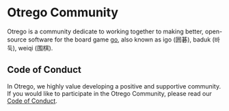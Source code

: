 # Otrego Community

Otrego is a community dedicate to working together to making better,
open-source software for the board game <a
href="https://en.wikipedia.org/wiki/Go_(game)">go</a>, also known as igo
(囲碁), baduk (바둑), weiqi (围棋).

## Code of Conduct

In Otrego, we highly value developing a positive and supportive community. If
you would like to participate in the Otrego Community, please read our [Code of
Conduct](CODE_OF_CONDUCT.md).

